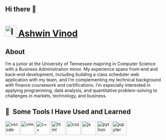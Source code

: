 ## Hi there 👋

<!--
**avinod1/avinod1** is a ✨ _special_ ✨ repository because its `README.md` (this file) appears on your GitHub profile.

Here are some ideas to get you started:

- 🔭 I’m currently working on ...
- 🌱 I’m currently learning ...
- 👯 I’m looking to collaborate on ...
- 🤔 I’m looking for help with ...
- 💬 Ask me about ...
- 📫 How to reach me: ...
- 😄 Pronouns: ...
- ⚡ Fun fact: ...
-->

<!--
<script src="https://platform.linkedin.com/badges/js/profile.js" async defer type="text/javascript"></script> 
<div class="badge-base LI-profile-badge" data-locale="en_US" data-size="medium" data-theme="light" data-type="HORIZONTAL" data-vanity="ashwin-varghese-vinod" data-version="v1"><a class="badge-base__link LI-simple-link" href="https://www.linkedin.com/in/ashwin-varghese-vinod?trk=profile-badge">Ashwin Vinod</a></div>

[![LinkedIn Badge](https://img.shields.io/badge/-Ashwin%20Vinod-blue?style=flat-square&logo=Linkedin&logoColor=white)](https://www.linkedin.com/in/ashwin-varghese-vinod) -->

<h1><a class="badge-base__link LI-simple-link" href="https://www.linkedin.com/in/ashwin-varghese-vinod?trk=profile-badge"> <img src="https://cdn.jsdelivr.net/gh/devicons/devicon@latest/icons/linkedin/linkedin-original.svg" alt="linkedin" width="35" height="35"/> Ashwin Vinod</a></h1>

<h2>About</h2>
<p>I’m a junior at the University of Tennessee majoring in Computer Science with a Business Administration minor. My experience spans front-end and back-end development, including building a class scheduler web application with my team, and I’m complementing my technical background with finance coursework and certifications. I’m especially interested in applying programming, data analysis, and quantitative problem-solving to challenges in markets, technology, and business.</p>

<h2> 🚀 &nbsp;Some Tools I Have Used and Learned</h2>
<p align="left">
<img src="https://cdn.jsdelivr.net/gh/devicons/devicon/icons/vscode/vscode-original.svg" alt="vscode" width="45" height="45"/>
<img src="https://cdn.jsdelivr.net/gh/devicons/devicon@latest/icons/vim/vim-original.svg" alt="vim" width="45" height="45"/>
<img src="https://cdn.jsdelivr.net/gh/devicons/devicon@latest/icons/cplusplus/cplusplus-original.svg" alt="c++" width="45" height="45"/>
<img src="https://cdn.jsdelivr.net/gh/devicons/devicon@latest/icons/html5/html5-original.svg" alt="html" width="45" height="45"/>
<img src="https://cdn.jsdelivr.net/gh/devicons/devicon@latest/icons/css3/css3-original.svg" alt="css" width="45" height="45"/>
<img src="https://cdn.jsdelivr.net/gh/devicons/devicon@latest/icons/javascript/javascript-original.svg" alt="js" width="45" height="45"/>
<img src="https://cdn.jsdelivr.net/gh/devicons/devicon@latest/icons/python/python-original-wordmark.svg" alt="python" width="45" height="45"/>
<img src="https://cdn.jsdelivr.net/gh/devicons/devicon@latest/icons/jupyter/jupyter-original-wordmark.svg" alt="jupyter" width="45" height="45"/>
           
</p>

